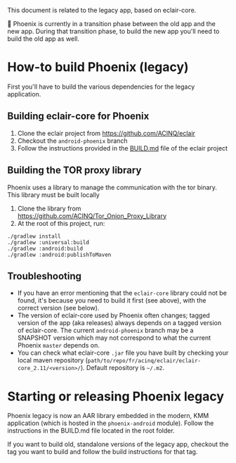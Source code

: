 This document is related to the legacy app, based on eclair-core.

🚧 Phoenix is currently in a transition phase between the old app and the new app. During that transition phase, to build the new app you'll need to build the old app as well.

# How-to build Phoenix (legacy)

First you'll have to build the various dependencies for the legacy application.

## Building eclair-core for Phoenix

1. Clone the eclair project from https://github.com/ACINQ/eclair
2. Checkout the `android-phoenix` branch
3. Follow the instructions provided in the [BUILD.md](https://github.com/ACINQ/eclair/blob/master/BUILD.md) file of the eclair project

## Building the TOR proxy library

Phoenix uses a library to manage the communication with the tor binary. This library must be built locally

1. Clone the library from https://github.com/ACINQ/Tor_Onion_Proxy_Library
2. At the root of this project, run:
```shell
./gradlew install
./gradlew :universal:build
./gradlew :android:build
./gradlew :android:publishToMaven
```

## Troubleshooting

- If you have an error mentioning that the `eclair-core` library could not be found, it's because you need to build it first (see above), with the correct version (see below).
- The version of eclair-core used by Phoenix often changes; tagged version of the app (aka releases) always depends on a tagged version of eclair-core. The current `android-phoenix` branch may be a SNAPSHOT version which may not correspond to what the current Phoenix `master` depends on.
- You can check what eclair-core `.jar` file you have built by checking your local maven repository (`path/to/repo/fr/acinq/eclair/eclair-core_2.11/<version>/`). Default repository is `~/.m2`.

# Starting or releasing Phoenix legacy

Phoenix legacy is now an AAR library embedded in the modern, KMM application (which is hosted in the `phoenix-android` module). Follow the instructions in the BUILD.md file located in the root folder.

If you want to build old, standalone versions of the legacy app, checkout the tag you want to build and follow the build instructions for that tag.
